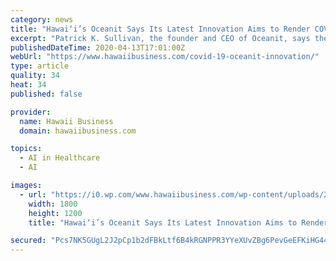```yaml
---
category: news
title: "Hawai‘i’s Oceanit Says Its Latest Innovation Aims to Render COVID-19 “Inoperable”"
excerpt: "Patrick K. Sullivan, the founder and CEO of Oceanit, says the local high-tech company has developed a potential therapy for COVID-19 using an artificial intelligence technology the company created for an existing project with the U.S. Defense Advanced Research Projects Agency. The revelation came in an email interview with Sullivan about the ..."
publishedDateTime: 2020-04-13T17:01:00Z
webUrl: "https://www.hawaiibusiness.com/covid-19-oceanit-innovation/"
type: article
quality: 34
heat: 34
published: false

provider:
  name: Hawaii Business
  domain: hawaiibusiness.com

topics:
  - AI in Healthcare
  - AI

images:
  - url: "https://i0.wp.com/www.hawaiibusiness.com/wp-content/uploads/2020/04/GettyImages-1215522389.jpg?fit=1800%2C1200&#038;ssl=1"
    width: 1800
    height: 1200
    title: "Hawai‘i’s Oceanit Says Its Latest Innovation Aims to Render COVID-19 “Inoperable”"

secured: "Pcs7NK5GUgL2J2pCp1b2dFBkLtf6B4kRGNPPR3YYeXUvZBg6PevGeEFKiHG44eDh8AuV8FPWBpZh+BmfAfjyisOJa8rpZPNQPKfAhoL0NLK44qLMfAmEDuW/S5Atq+3m6yDfsrGTKAWKxvWO/AS4s6BGq3ggYuQszZOeplsO5rO9vsjViirTW6YymtQ3WyfEEP7AH6ve9URfzNVTYn+wCC36KyxEV8dXcP+8KHXp8xGFuXhwzhF38s6QsbiX2YO4bPDqyNROUmXICNdDBn5H3I0VsxZtxttkyH/YteN7RCRVc8uhwGEQ+RuDb+wmevVU;JMXea9SVQJJM8EKDY+czRg=="
---
```


